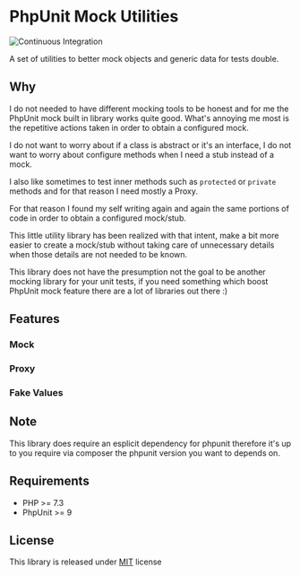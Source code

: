 # PhpUnit Mock Utilities

![Continuous Integration](https://github.com/widoz/phpunit-mock-utilities/workflows/Continuous%20Integration/badge.svg)

A set of utilities to better mock objects and generic data for tests double.

## Why

I do not needed to have different mocking tools to be honest and for me the PhpUnit mock built in library works quite good.
What's annoying me most is the repetitive actions taken in order to obtain a configured mock.

I do not want to worry about if a class is abstract or it's an interface, I do not want to worry about configure methods when I need
a stub instead of a mock.

I also like sometimes to test inner methods such as `protected` or `private` methods and for that reason I need mostly a Proxy.

For that reason I found my self writing again and again the same portions of code in order to obtain a configured mock/stub.

This little utility library has been realized with that intent, make a bit more easier to create a mock/stub without taking care of
unnecessary details when those details are not needed to be known.

This library does not have the presumption not the goal to be another mocking library for your unit tests, if you need something which
boost PhpUnit mock feature there are a lot of libraries out there :)

## Features

### Mock

### Proxy

### Fake Values

## Note

This library does require an esplicit dependency for phpunit therefore it's up to you require via composer the phpunit version you want to depends on.

## Requirements

- PHP >= 7.3
- PhpUnit >= 9

## License

This library is released under [MIT](LICENSE) license
